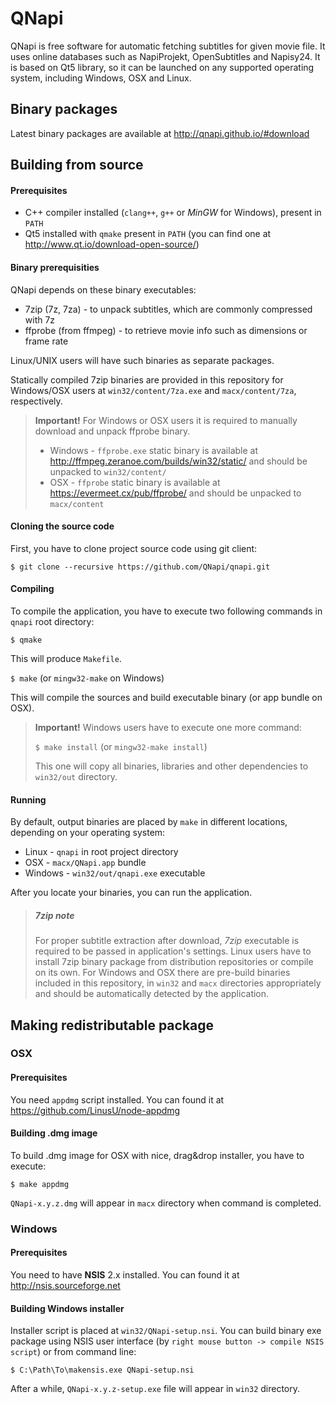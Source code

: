 # QNapi

QNapi is free software for automatic fetching subtitles for given movie file.
It uses online databases such as NapiProjekt, OpenSubtitles and Napisy24.
It is based on Qt5 library, so it can be launched on any supported operating
system, including Windows, OSX and Linux.

## Binary packages

Latest binary packages are available at http://qnapi.github.io/#download

## Building from source

#### Prerequisites

* C++ compiler installed (`clang++`, `g++` or *MinGW* for Windows), present in `PATH`
* Qt5 installed with `qmake` present in `PATH` (you can find one at http://www.qt.io/download-open-source/)

#### Binary prerequisities

QNapi depends on these binary executables:

* 7zip (7z, 7za) - to unpack subtitles, which are commonly compressed with 7z
* ffprobe (from ffmpeg) - to retrieve movie info such as dimensions or frame rate

Linux/UNIX users will have such binaries as separate packages.

Statically compiled 7zip binaries are provided in this repository for Windows/OSX
users at `win32/content/7za.exe` and `macx/content/7za`, respectively.

> **Important!** For Windows or OSX users it is required to manually download and unpack ffprobe binary.
>
> * Windows - `ffprobe.exe` static binary is available at http://ffmpeg.zeranoe.com/builds/win32/static/ and should be unpacked to `win32/content/`
> * OSX - `ffprobe` static binary is available at https://evermeet.cx/pub/ffprobe/ and should be unpacked to `macx/content`


#### Cloning the source code

First, you have to clone project source code using git client:

`$ git clone --recursive https://github.com/QNapi/qnapi.git`

#### Compiling

To compile the application, you have to execute two following commands in `qnapi` root directory:

`$ qmake`

This will produce `Makefile`.

`$ make` (or `mingw32-make` on Windows)

This will compile the sources and build executable binary (or app bundle on OSX).

> **Important!** Windows users have to execute one more command:
>
> `$ make install` (or `mingw32-make install`)
>
> This one will copy all binaries, libraries and other dependencies to `win32/out` directory.

#### Running

By default, output binaries are placed by `make` in different locations, depending on your operating system:

* Linux - `qnapi` in root project directory
* OSX - `macx/QNapi.app` bundle
* Windows - `win32/out/qnapi.exe` executable

After you locate your binaries, you can run the application.

> ##### 7zip note #####
> For proper subtitle extraction after download, *7zip* executable is required to be passed in application's settings.
> Linux users have to install 7zip binary package from distribution repositories or compile on its own.
> For Windows and OSX there are pre-build binaries included in this repository, in `win32` and `macx` directories appropriately and should be automatically detected by the application.

## Making redistributable package

### OSX

#### Prerequisites

You need `appdmg` script installed. You can found it at https://github.com/LinusU/node-appdmg

#### Building .dmg image

To build .dmg image for OSX with nice, drag&drop installer, you have to execute:

`$ make appdmg`

`QNapi-x.y.z.dmg` will appear in `macx` directory when command is completed.

### Windows

#### Prerequisites

You need to have **NSIS** 2.x installed. You can found it at http://nsis.sourceforge.net

#### Building Windows installer

Installer script is placed at `win32/QNapi-setup.nsi`. You can build binary exe package using NSIS user interface (by `right mouse button -> compile NSIS script`) or from command line:

`$ C:\Path\To\makensis.exe QNapi-setup.nsi`

After a while, `QNapi-x.y.z-setup.exe` file will appear in `win32` directory.
